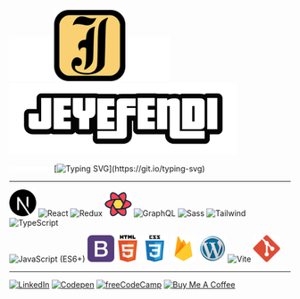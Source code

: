 <p float="left"><a href="https://www.jeyefendi.com"><img width="80" src="https://raw.githubusercontent.com/jeyefendi/assets/main/space.png"></a><a href="https://www.jeyefendi.com"><img src="./public/favicon.webp" alt="Logo" height="128"></a><a href="https://www.jeyefendi.com"><img width="80" src="https://raw.githubusercontent.com/jeyefendi/assets/main/space.png"></a><a href="https://www.jeyefendi.com"><img src="https://github.com/jeyefendi/assets/blob/main/nick.png?raw=true" alt="Nick"></a></p>

<a href="https://www.jeyefendi.com"><img width="80" height="8" src="https://raw.githubusercontent.com/jeyefendi/assets/main/space.png"></a>[![Typing SVG](https://readme-typing-svg.demolab.com?font=Concert+One&size=18&duration=3000&pause=1000&color=000000&center=true&vCenter=true&width=128&height=24&lines=jeyefendi.com;onClick+Logo!)](https://git.io/typing-svg)

---

<p float="left"><img alt="Next" width="48px" src="https://github.com/jeyefendi/assets/blob/main/nextjs.svg"/> <img alt="React" width="48px" src="https://upload.wikimedia.org/wikipedia/commons/a/a7/React-icon.svg"/> <img alt="Redux" width="48px" src="https://cdn.worldvectorlogo.com/logos/redux.svg"/> <img alt="React-Query" width="48px" src="https://github.com/jeyefendi/assets/blob/main/react-query.svg"/> <img alt="GraphQL" width="48px" src="https://upload.wikimedia.org/wikipedia/commons/thumb/1/17/GraphQL_Logo.svg/800px-GraphQL_Logo.svg.png"/> <img alt="Sass" width="48px" src="https://upload.wikimedia.org/wikipedia/commons/9/96/Sass_Logo_Color.svg"/> <img alt="Tailwind" width="48px" src="https://upload.wikimedia.org/wikipedia/commons/d/d5/Tailwind_CSS_Logo.svg"/> <img alt="TypeScript" width="48px" src="https://upload.wikimedia.org/wikipedia/commons/4/4c/Typescript_logo_2020.svg"/></p>

<p><img alt="JavaScript (ES6+)" width="48px" src="https://camo.githubusercontent.com/91228d257e95671becc33c70fc337100a6cc0aebaa01d1a75377eb55374563d0/68747470733a2f2f63646e2e69636f6e73636f75742e636f6d2f69636f6e2f667265652f706e672d3531322f6a6176617363726970742d323735323134382d323238343936352e706e67"/> <img alt="Bootstrap" width="48px" src="https://raw.githubusercontent.com/github/explore/80688e429a7d4ef2fca1e82350fe8e3517d3494d/topics/bootstrap/bootstrap.png"/><img alt="HTML" width="48px" src="https://raw.githubusercontent.com/github/explore/80688e429a7d4ef2fca1e82350fe8e3517d3494d/topics/html/html.png"/><img alt="CSS" width="48px" src="https://raw.githubusercontent.com/github/explore/80688e429a7d4ef2fca1e82350fe8e3517d3494d/topics/css/css.png"/> <img alt="Firebase" width="48px" src="https://raw.githubusercontent.com/github/explore/80688e429a7d4ef2fca1e82350fe8e3517d3494d/topics/firebase/firebase.png"/> <img alt="Wordpress" width="48px" src="https://github.com/jeyefendi/assets/blob/main/wordpress.png"/> <img alt="Vite" width="48px" src="https://cdn.worldvectorlogo.com/logos/vitejs.svg"/> <img alt="Git" width="48px" src="https://github.com/jeyefendi/assets/blob/main/git.png"/></p>

---

<p float="left"><a href="https://www.linkedin.com/in/jeyefendi/"><img src="https://upload.wikimedia.org/wikipedia/commons/0/01/LinkedIn_Logo.svg" alt="LinkedIn" height="32" width="128"></a> <a href="https://codepen.io/jeyefendi"><img src="https://upload.wikimedia.org/wikipedia/commons/9/9a/CodePen_logo.png" alt="Codepen" height="32" width="160"></a> <a href="https://www.freecodecamp.org/jeyefendi"><img src="https://design-style-guide.freecodecamp.org/downloads/fcc_primary_large.jpg" alt="freeCodeCamp" height="32" width="160"></a> <a href="https://www.buymeacoffee.com/jeyefendi"><img src="https://cdn.buymeacoffee.com/buttons/default-orange.png" alt="Buy Me A Coffee" height="32" width="128"></a>
